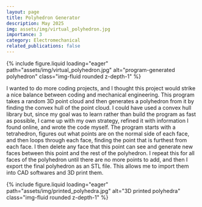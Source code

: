 ```yaml
---
layout: page
title: Polyhedron Generator
description: May 2025
img: assets/img/virtual_polyhedron.jpg
importance: 3
category: Electromechanical
related_publications: false
---
```



<div class="row justify-content-center">
    <div class="col-sm-8">
        {% include figure.liquid loading="eager" path="assets/img/virtual_polyhedron.jpg" alt="program-generated polyhedron" class="img-fluid rounded z-depth-1" %}
    </div>
</div>

I wanted to do more coding projects, and I thought this project would strike a nice balance between coding and mechanical engineering. This program takes a random 3D point cloud and then generates a polyhedron from it by finding the convex hull of the point cloud. I could have used a convex hull library but, since my goal was to learn rather than build the program as fast as possible, I came up with my own strategy, refined it with information I found online, and wrote the code myself. The program starts with a tetrahedron, figures out what points are on the normal side of each face, and then loops through each face, finding the point that is furthest from each face. I then delete any face that this point can see and generate new faces between this point and the rest of the polyhedron. I repeat this for all faces of the polyhedron until there are no more points to add, and then I export the final polyhedron as an STL file. This allows me to import them into CAD softwares and 3D print them.

<div class="row justify-content-center">
    <div class="col-sm-10 mt-3">
        {% include figure.liquid loading="eager" path="assets/img/printed_polyhedra.jpg" alt="3D printed polyhedra" class="img-fluid rounded z-depth-1" %}
    </div>
</div>